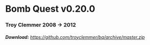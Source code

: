 # Bomb Quest v0.20.0
### Troy Clemmer 2008 -> 2012
###### **Download:** https://github.com/troyclemmer/bq/archive/master.zip
